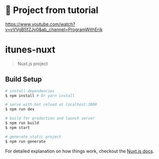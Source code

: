 # 📒 Project from tutorial 
https://www.youtube.com/watch?v=vVVgB5fZJy0&ab_channel=ProgramWithErik

# itunes-nuxt

> Nuxt.js project

## Build Setup

``` bash
# install dependencies
$ npm install # Or yarn install

# serve with hot reload at localhost:3000
$ npm run dev

# build for production and launch server
$ npm run build
$ npm start

# generate static project
$ npm run generate
```

For detailed explanation on how things work, checkout the [Nuxt.js docs](https://github.com/nuxt/nuxt.js).
